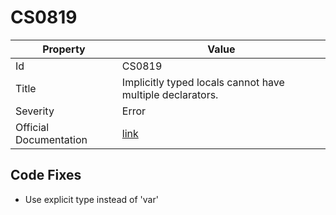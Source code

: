 # CS0819

| Property               | Value                                                             |
| ---------------------- | ----------------------------------------------------------------- |
| Id                     | CS0819                                                            |
| Title                  | Implicitly typed locals cannot have multiple declarators\.        |
| Severity               | Error                                                             |
| Official Documentation | [link](http://docs.microsoft.com/en-us/dotnet/csharp/misc/cs0819) |

## Code Fixes

* Use explicit type instead of 'var'
